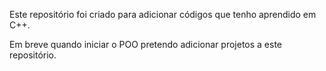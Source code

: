 Este repositório foi criado para adicionar códigos que tenho aprendido em C++. 

Em breve quando iniciar o POO pretendo adicionar projetos a este repositório.
